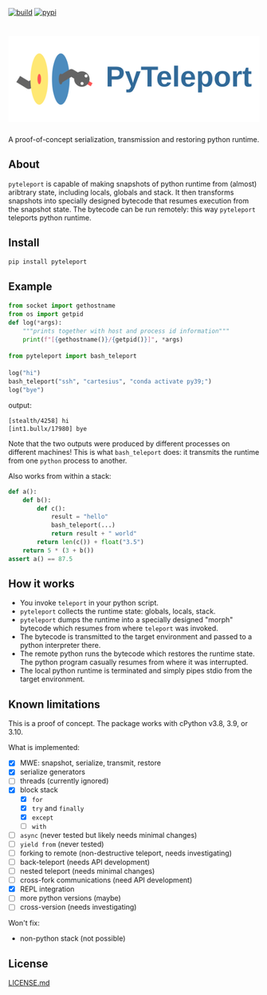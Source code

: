 [![build](https://github.com/pulkin/pyteleport/actions/workflows/test.yml/badge.svg)](https://github.com/pulkin/pyteleport/actions)
[![pypi](https://img.shields.io/pypi/v/pyteleport)](https://pypi.org/project/pyteleport/)

# ![icon](resources/icon-full.svg)

A proof-of-concept serialization, transmission and restoring python runtime.

About
-----

`pyteleport` is capable of making snapshots of python runtime from
(almost) aribtrary state, including locals, globals and stack.
It then transforms snapshots into specially designed bytecode that
resumes execution from the snapshot state.
The bytecode can be run remotely: this way `pyteleport` teleports
python runtime.

Install
-------

```
pip install pyteleport
```

Example
-------

```python
from socket import gethostname
from os import getpid
def log(*args):
    """prints together with host and process id information"""
    print(f"[{gethostname()}/{getpid()}]", *args)

from pyteleport import bash_teleport

log("hi")
bash_teleport("ssh", "cartesius", "conda activate py39;")
log("bye")
```

output:

```
[stealth/4258] hi
[int1.bullx/17980] bye
```

Note that the two outputs were produced by different processes on different machines! This is what
`bash_teleport` does: it transmits the runtime from one `python` process to another.

Also works from within a stack:

```python
def a():
    def b():
        def c():
            result = "hello"
            bash_teleport(...)
            return result + " world"
        return len(c()) + float("3.5")
    return 5 * (3 + b())
assert a() == 87.5
```

How it works
------------

* You invoke `teleport` in your python script.
* `pyteleport` collects the runtime state: globals, locals, stack.
* `pyteleport` dumps the runtime into a specially designed "morph" bytecode
  which resumes from where `teleport` was invoked.
* The bytecode is transmitted to the target environment and passed to a
  python interpreter there.
* The remote python runs the bytecode which restores the runtime state.
  The python program casually resumes from where it was interrupted.
* The local python runtime is terminated and simply pipes stdio from the
  target environment.

Known limitations
-----------------

This is a proof of concept.
The package works with cPython v3.8, 3.9, or 3.10.

What is implemented:

- [x] MWE: snapshot, serialize, transmit, restore
- [x] serialize generators
- [ ] threads (currently ignored)
- [x] block stack
  - [x] `for`
  - [x] `try` and `finally`
  - [x] `except`
  - [ ] `with`
- [ ] `async` (never tested but likely needs minimal changes)
- [ ] `yield from` (never tested)
- [ ] forking to remote (non-destructive teleport, needs investigating)
- [ ] back-teleport (needs API development)
- [ ] nested teleport (needs minimal changes)
- [ ] cross-fork communications (need API development)
- [x] REPL integration
- [ ] more python versions (maybe)
- [ ] cross-version (needs investigating)

Won't fix:

- non-python stack (not possible)

License
-------

[LICENSE.md](LICENSE.md)

